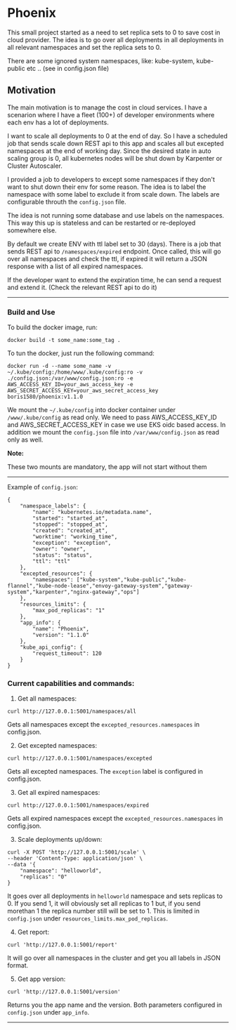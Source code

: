 # Phoenix
This small project started as a need to set replica sets to 0 to save cost in cloud provider. The idea is to go over all deployments in all deployments in all relevant namespaces and set the replica sets to 0.

There are some ignored system namespaces, like: kube-system, kube-public etc .. (see in config.json file)

## Motivation
The main motivation is to manage the cost in cloud services.
I have a scenarion where I have a fleet (100+) of developer environments where each env has a lot of deployments.

I want to scale all deployments to 0 at the end of day. So I have a scheduled job that sends scale down REST api to this app and scales all but excepted namespaces at the end of working day.
Since the desired state in auto scaling group is 0, all kubernetes nodes will be shut down by Karpenter or Cluster Autoscaler.

I provided a job to developers to except some namespaces if they don't want to shut down their env for some reason.
The idea is to label the namespace with some label to exclude it from scale down.
The labels are configurable throuth the `config.json` file.

The idea is not running some database and use labels on the namespaces. This way this up is stateless and can be restarted or re-deployed somewhere else.

By default we create ENV with ttl label set to 30 (days). There is a job that sends REST api to `/namespaces/expired` endpoint. Once called, this will go over all namespaces and check the ttl, if expired it will return a JSON response with a list of all expired namespaces.

If the developer want to extend the expiration time, he can send a request and extend it. (Check the relevant REST api to do it)

---
### Build and Use

To build the docker image, run:

```
docker build -t some_name:some_tag .
```

To tun the docker, just run the following command:

```
docker run -d --name some_name -v ~/.kube/config:/home/www/.kube/config:ro -v ./config.json:/var/www/config.json:ro -e AWS_ACCESS_KEY_ID=your_aws_access_key -e AWS_SECRET_ACCESS_KEY=your_aws_secret_access_key boris1580/phoenix:v1.1.0
```
We mount the `~/.kube/config` into docker container under `/www/.kube/config` as read only.
We need to pass AWS_ACCESS_KEY_ID and AWS_SECRET_ACCESS_KEY in case we use EKS oidc based access.
In addition we mount the `config.json` file into `/var/www/config.json` as read only as well.

**Note:**

These two mounts are mandatory, the app will not start without them

---
Example of `config.json`:

```
{
    "namespace_labels": {
        "name": "kubernetes.io/metadata.name",
        "started": "started_at",
        "stopped": "stopped_at",
        "created": "created_at",
        "worktime": "working_time",
        "exception": "exception",
        "owner": "owner",
        "status": "status",
        "ttl": "ttl"
    },
    "excepted_resources": {
        "namespaces": ["kube-system","kube-public","kube-flannel","kube-node-lease","envoy-gateway-system","gateway-system","karpenter","nginx-gateway","ops"]
    },
    "resources_limits": {
        "max_pod_replicas": "1"
    },
    "app_info": {
        "name": "Phoenix",
        "version": "1.1.0"
    },
    "kube_api_config": {
        "request_timeout": 120
    }
}
````


### Current capabilities and commands:


1. Get all namespaces: 

```
curl http://127.0.0.1:5001/namespaces/all
```

Gets all namespaces except the `excepted_resources.namespaces` in config.json.

2. Get excepted namespaces:

```
curl http://127.0.0.1:5001/namespaces/excepted
```

Gets all excepted namespaces. The `exception` label is configured in config.json.

3. Get all expired namespaces: 

```
curl http://127.0.0.1:5001/namespaces/expired
```

Gets all expired namespaces except the `excepted_resources.namespaces` in config.json.

3. Scale deployments up/down:

```
curl -X POST 'http://127.0.0.1:5001/scale' \
--header 'Content-Type: application/json' \
--data '{
    "namespace": "helloworld",
    "replicas": "0"
}
```
It goes over all deployments in `helloworld` namespace and sets replicas to 0.
If you send 1, it will obviously set all replicas to 1 but, if you send morethan 1 the replica number still will be set to 1. This is limited in `config.json` under `resources_limits.max_pod_replicas`.

4. Get report:

```
curl 'http://127.0.0.1:5001/report'
```

It will go over all namespaces in the cluster and get you all labels in JSON format.

5. Get app version:

```
curl 'http://127.0.0.1:5001/version'
```
Returns you the app name and the version. Both parameters configured in `config.json` under `app_info`.

---
